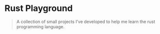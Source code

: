 # Rust Playground

> A collection of small projects I've developed to help me learn the rust programming language.
